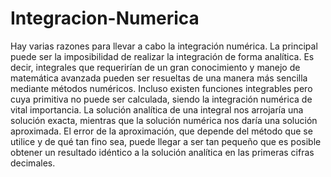 # Integracion-Numerica
Hay varias razones para llevar a cabo la integración numérica. La principal puede ser la imposibilidad de realizar la integración de forma analítica. Es decir, integrales que requerirían de un gran conocimiento y manejo de matemática avanzada pueden ser resueltas de una manera más sencilla mediante métodos numéricos. Incluso existen funciones integrables pero cuya primitiva no puede ser calculada, siendo la integración numérica de vital importancia. La solución analítica de una integral nos arrojaría una solución exacta, mientras que la solución numérica nos daría una solución aproximada. El error de la aproximación, que depende del método que se utilice y de qué tan fino sea, puede llegar a ser tan pequeño que es posible obtener un resultado idéntico a la solución analítica en las primeras cifras decimales. 
